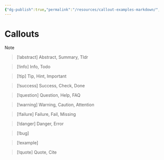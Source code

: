 ```yaml
---
{"dg-publish":true,"permalink":"/resources/callout-examples-markdown/","noteIcon":"","created":"2025-05-03T14:21","updated":"2025-08-03T13:52"}
---
```



# Callouts
> [!note]

> [!abstract] Abstract, Summary, Tldr

> [!info] Info, Todo

> [!tip] Tip, Hint, Important

> [!success] Success, Check, Done

> [!question] Question, Help, FAQ

> [!warning] Warning, Caution, Attention

> [!failure] Failure, Fail, Missing

> [!danger] Danger, Error

> [!bug]

> [!example]

> [!quote] Quote, Cite

